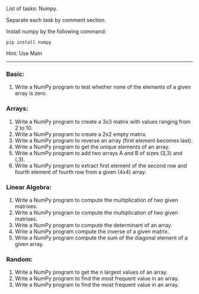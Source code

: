 List of tasks: Numpy.

Separate each task by comment section.

Install numpy by the following command:

`pip install numpy`

Hint: Use Main

----------------------------------------------------------------
### Basic:

1. Write a NumPy program to test whether none of the elements of a given array is zero.

### Arrays:

1. Write a NumPy program to create a 3x3 matrix with values ranging from 2 to 10.
2. Write a NumPy program to create a 2x2 empty matrix.
3. Write a NumPy program to reverse an array (first element becomes last).
4. Write a NumPy program to get the unique elements of an array.
5. Write a NumPy program to add two arrays A and B of sizes (3,3) and (,3).
6. Write a NumPy program to extract first element of the second row and fourth element of fourth row from a given (4x4) array.

### Linear Algebra:

1. Write a NumPy program to compute the multiplication of two given matrixes.
2. Write a NumPy program to compute the multiplication of two given matrixes.
3. Write a NumPy program to compute the determinant of an array. 
4. Write a NumPy program compute the inverse of a given matrix.
5. Write a NumPy program compute the sum of the diagonal element of a given array.

### Random:

1. Write a NumPy program to get the n largest values of an array.
2. Write a NumPy program to find the most frequent value in an array. 
3. Write a NumPy program to find the most frequent value in an array. 


